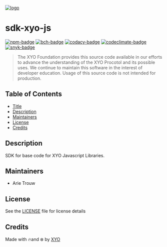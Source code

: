 [![logo][]](https://xyo.network)

# sdk-xyo-js

[![npm-badge][]][npm-link]
[![bch-badge][]][bch-link]
[![codacy-badge][]][codacy-link]
[![codeclimate-badge][]][codeclimate-link]
[![snyk-badge][]][snyk-link]

> The XYO Foundation provides this source code available in our efforts to advance the understanding of the XYO Procotol and its possible uses. We continue to maintain this software in the interest of developer education. Usage of this source code is not intended for production.

## Table of Contents

-   [Title](#sdk-xyo-js)
-   [Description](#description)
-   [Maintainers](#maintainers)
-   [License](#license)
-   [Credits](#credits)

## Description

SDK for base code for XYO Javascript Libraries.

## Maintainers

-   Arie Trouw

## License

See the [LICENSE](LICENSE) file for license details

## Credits

Made with 🔥and ❄️ by [XYO](https://xyo.network)

[logo]: https://cdn.xy.company/img/brand/XYO_full_colored.png

[npm-badge]: https://img.shields.io/npm/v/@xyo-network/sdk-xyo-js.svg
[npm-link]: https://www.npmjs.com/package/@xyo-network/sdk-xyo-js

[bch-badge]: https://bettercodehub.com/edge/badge/XYOracleNetwork/sdk-xyo-js?branch=master
[bch-link]: https://bettercodehub.com/results/XYOracleNetwork/sdk-xyo-js

[codacy-badge]: https://app.codacy.com/project/badge/Grade/5f9e25b90de7473fa9239bcf7ccf9a32
[codacy-link]: https://www.codacy.com/gh/XYOracleNetwork/sdk-xyo-js/dashboard?utm_source=github.com&utm_medium=referral&utm_content=XYOracleNetwork/sdk-xyo-js&utm_campaign=Badge_Grade

[codeclimate-badge]: https://api.codeclimate.com/v1/badges/2763b2f223ba8822d0f6/maintainability
[codeclimate-link]: https://codeclimate.com/github/XYOracleNetwork/sdk-xyo-js/maintainability

[snyk-badge]: https://snyk.io/test/github/XYOracleNetwork/sdk-xyo-js/badge.svg?targetFile=package.json
[snyk-link]: https://snyk.io/test/github/XYOracleNetwork/sdk-xyo-js?targetFile=package.json

